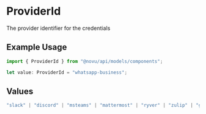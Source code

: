 # ProviderId

The provider identifier for the credentials

## Example Usage

```typescript
import { ProviderId } from "@novu/api/models/components";

let value: ProviderId = "whatsapp-business";
```

## Values

```typescript
"slack" | "discord" | "msteams" | "mattermost" | "ryver" | "zulip" | "grafana-on-call" | "getstream" | "rocket-chat" | "whatsapp-business" | "fcm" | "apns" | "expo" | "one-signal" | "pushpad" | "push-webhook" | "pusher-beams"
```